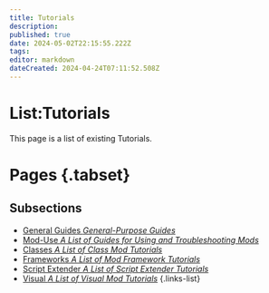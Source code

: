```yaml
---
title: Tutorials
description: 
published: true
date: 2024-05-02T22:15:55.222Z
tags: 
editor: markdown
dateCreated: 2024-04-24T07:11:52.508Z
---
```


# List:Tutorials
This page is a list of existing Tutorials.

# Pages {.tabset}
## Subsections
- [General Guides *General-Purpose Guides*](General)
- [Mod-Use *A List of Guides for Using and Troubleshooting Mods*](Mod-Use)
- [Classes *A List of Class Mod Tutorials*](Classes)
- [Frameworks *A List of Mod Framework Tutorials*](Mod-Frameworks)
- [Script Extender *A List of Script Extender Tutorials*](ScriptExtender)
- [Visual *A List of Visual Mod Tutorials*](Visual)
{.links-list}
